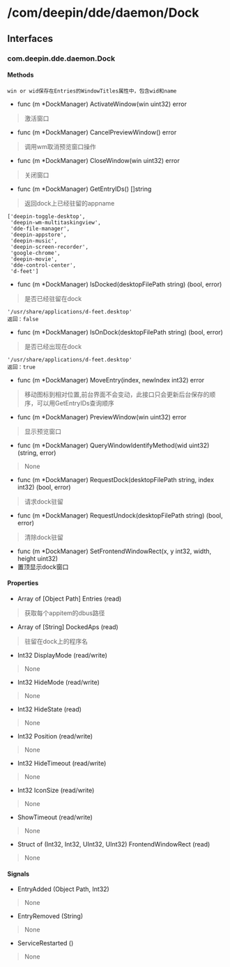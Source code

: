 # /com/deepin/dde/daemon/Dock
## Interfaces
### com.deepin.dde.daemon.Dock
#### Methods

```
win or wid保存在Entries的WindowTitles属性中，包含wid和name
```

- func (m *DockManager) ActivateWindow(win uint32) error
> 激活窗口

- func (m *DockManager) CancelPreviewWindow() error
> 调用wm取消预览窗口操作

- func (m *DockManager) CloseWindow(win uint32) error
> 关闭窗口

- func (m *DockManager) GetEntryIDs() []string
> 返回dock上已经驻留的appname
```
['deepin-toggle-desktop',
 'deepin-wm-multitaskingview',
 'dde-file-manager',
 'deepin-appstore',
 'deepin-music',
 'deepin-screen-recorder',
 'google-chrome',
 'deepin-movie',
 'dde-control-center',
 'd-feet']
```

- func (m *DockManager) IsDocked(desktopFilePath string) (bool, error)
> 是否已经驻留在dock
```
'/usr/share/applications/d-feet.desktop'
返回：false
```

- func (m *DockManager) IsOnDock(desktopFilePath string) (bool, error)
> 是否已经出现在dock
```
'/usr/share/applications/d-feet.desktop'
返回：true
```

- func (m *DockManager) MoveEntry(index, newIndex int32) error
> 移动图标到相对位置,前台界面不会变动，此接口只会更新后台保存的顺序，可以用GetEntryIDs查询顺序

- func (m *DockManager) PreviewWindow(win uint32) error
> 显示预览窗口

- func (m *DockManager) QueryWindowIdentifyMethod(wid uint32) (string, error)
> None

- func (m *DockManager) RequestDock(desktopFilePath string, index int32) (bool, error)
> 请求dock驻留

- func (m *DockManager) RequestUndock(desktopFilePath string) (bool, error)
> 清除dock驻留

- func (m *DockManager) SetFrontendWindowRect(x, y int32, width, height uint32) 
- 置顶显示dock窗口

#### Properties

- Array of [Object Path] Entries (read)
> 获取每个appitem的dbus路径

- Array of [String] DockedAps (read)
> 驻留在dock上的程序名

- Int32 DisplayMode (read/write)
> None

- Int32 HideMode (read/write)
> None

- Int32 HideState (read)
> None

- Int32 Position (read/write)
> None

- Int32 HideTimeout (read/write)
> None

- Int32 IconSize (read/write)
> None

- ShowTimeout (read/write)
> None

- Struct of (Int32, Int32, UInt32, UInt32) FrontendWindowRect (read)
> None

#### Signals

- EntryAdded (Object Path, Int32)
> None

- EntryRemoved (String)
> None

- ServiceRestarted ()
> None
